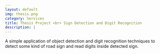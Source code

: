 ```yaml
---
layout: default
img: thesis.png
category: Services
title: Thesis Project <br> Sign Detection and Digit Recognition
description: |
---
```

A simple application of object detection and digit recognition techniques to detect some kind of road sign and read digits inside detected sign.